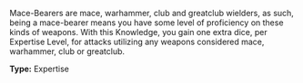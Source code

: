 Mace-Bearers are mace, warhammer, club and greatclub wielders, as such, being a mace-bearer means you have some level of proficiency on these kinds of weapons. With this Knowledge, you gain one extra dice, per Expertise Level, for attacks utilizing any weapons considered mace, warhammer, club or greatclub.

__Type:__ Expertise